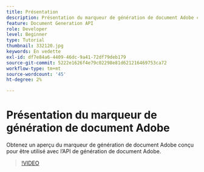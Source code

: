 ```yaml
---
title: Présentation
description: Présentation du marqueur de génération de document Adobe conçu pour être utilisé avec l’API de génération de document Adobe
feature: Document Generation API
role: Developer
level: Beginner
type: Tutorial
thumbnail: 332120.jpg
keywords: En vedette
exl-id: df7e84a6-4409-46dc-9a41-72df79deb179
source-git-commit: 5222e1626f4e79c02298e81d621216469753ca72
workflow-type: tm+mt
source-wordcount: '45'
ht-degree: 2%

---
```


# Présentation du marqueur de génération de document Adobe

Obtenez un aperçu du marqueur de génération de document Adobe conçu pour être utilisé avec l’API de génération de document Adobe.

>[!VIDEO](https://video.tv.adobe.com/v/332120?hidetitle=true)
